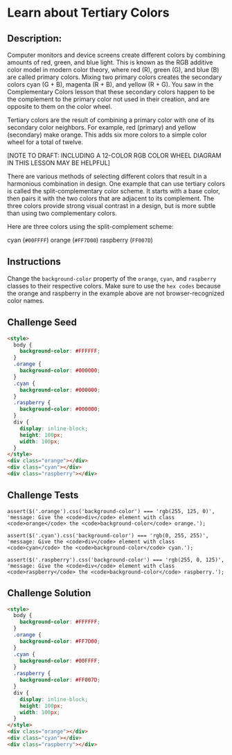 # Learn about Tertiary Colors

## Description:

Computer monitors and device screens create different colors by combining amounts of red, green, and blue light. This is known as the RGB additive color model in modern color theory, where red (R), green (G), and blue (B) are called primary colors. Mixing two primary colors creates the secondary colors cyan (G + B), magenta (R + B), and yellow (R + G). You saw in the Complementary Colors lesson that these secondary colors happen to be the complement to the primary color not used in their creation, and are opposite to them on the color wheel.

Tertiary colors are the result of combining a primary color with one of its secondary color neighbors. For example, red (primary) and yellow (secondary) make orange. This adds six more colors to a simple color wheel for a total of twelve.

[NOTE TO DRAFT: INCLUDING A 12-COLOR RGB COLOR WHEEL DIAGRAM IN THIS LESSON MAY BE HELPFUL]

There are various methods of selecting different colors that result in a harmonious combination in design. One example that can use tertiary colors is called the split-complementary color scheme. It starts with a base color, then pairs it with the two colors that are adjacent to its complement. The three colors provide strong visual contrast in a design, but is more subtle than using two complementary colors.

Here are three colors using the split-complement scheme:

cyan (`#00FFFF`)
orange (`#FF7D00`)
raspberry (`FF007D`)

## Instructions

Change the `background-color` property of the `orange`, `cyan`, and `raspberry` classes to their respective colors. Make sure to use the `hex codes` because the orange and raspberry in the example above are not browser-recognized color names.

## Challenge Seed

```html
<style>
  body {
    background-color: #FFFFFF;
  }
  .orange {
    background-color: #000000;
  }
  .cyan {
    background-color: #000000;
  }
  .raspberry {
    background-color: #000000;
  }  
  div {
    display: inline-block;
    height: 100px;
    width: 100px;
  }
</style>
<div class="orange"></div>
<div class="cyan"></div>
<div class="raspberry"></div>
```

## Challenge Tests

```
assert($('.orange').css('background-color') === 'rgb(255, 125, 0)', 'message: Give the <code>div</code> element with class <code>orange</code> the <code>background-color</code> orange.');

assert($('.cyan').css('background-color') === 'rgb(0, 255, 255)', 'message: Give the <code>div</code> element with class <code>cyan</code> the <code>background-color</code> cyan.');

assert($('.raspberry').css('background-color') === 'rgb(255, 0, 125)', 'message: Give the <code>div</code> element with class <code>raspberry</code> the <code>background-color</code> raspberry.');
```

## Challenge Solution

```html
<style>
  body {
    background-color: #FFFFFF;
  }
  .orange {
    background-color: #FF7D00;
  }
  .cyan {
    background-color: #00FFFF;
  }
  .raspberry {
    background-color: #FF007D;
  }  
  div {
    display: inline-block;
    height: 100px;
    width: 100px;
  }
</style>
<div class="orange"></div>
<div class="cyan"></div>
<div class="raspberry"></div>
```
